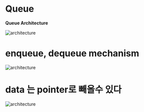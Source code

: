# Queue

**Queue Architecture**

![architecture](https://postfiles.pstatic.net/MjAyMDExMDdfNzYg/MDAxNjA0NzE4NjU3NTU4.y2ffGxn8TAeWK0FICZa_Hyu2Kt6oSuVYOdcD76HDd-Qg.vWAgEYt-GsL3h4eoqXmP1TcBoEeQQINWvhWlThpzCwAg.PNG.qotjdrb6/image.png?type=w773)


# enqueue, dequeue mechanism

![architecture](https://postfiles.pstatic.net/MjAyMDExMDdfMjIz/MDAxNjA0NzE4NjkzMzcy.A6AWMM6RRcEGO7CSrrPR-qNJaiQchTJjDIr-VRVV8bAg.nouSyM0o5lqeE703u-wMMg0pD6lUdslpCDg5piOC2Vsg.PNG.qotjdrb6/image.png?type=w773)



# data 는 pointer로 빼올수 있다

![architecture](https://postfiles.pstatic.net/MjAyMDExMDdfMjky/MDAxNjA0NzE4NzgxMTA1.vodXTRARZMkmoazuzlFbKlob_3Tw-pAWRIm3HDCgsX4g.-gKsd7ct8L6BGKS04F0j1UlAFEKqyJh7TfkHxHiMCIgg.PNG.qotjdrb6/image.png?type=w773)
